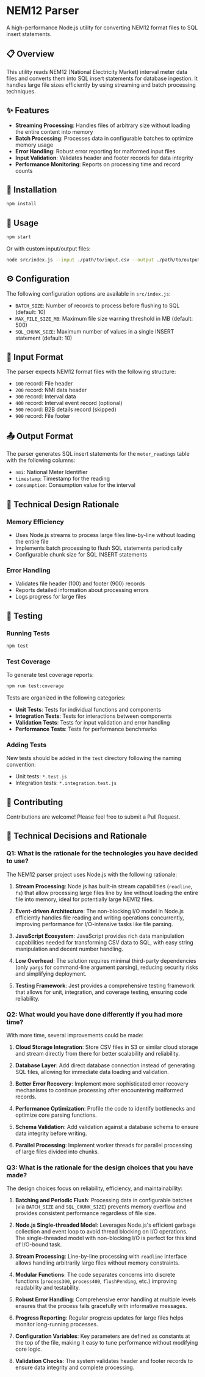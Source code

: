 # NEM12 Parser

A high-performance Node.js utility for converting NEM12 format files to SQL insert statements.

## 📋 Overview

This utility reads NEM12 (National Electricity Market) interval meter data files and converts them into SQL insert statements for database ingestion. It handles large file sizes efficiently by using streaming and batch processing techniques.

## ✨ Features

- **Streaming Processing**: Handles files of arbitrary size without loading the entire content into memory
- **Batch Processing**: Processes data in configurable batches to optimize memory usage
- **Error Handling**: Robust error reporting for malformed input files
- **Input Validation**: Validates header and footer records for data integrity
- **Performance Monitoring**: Reports on processing time and record counts

## 🚀 Installation

```bash
npm install
```

## 🔧 Usage

```bash
npm start
```

Or with custom input/output files:

```bash
node src/index.js --input ./path/to/input.csv --output ./path/to/output.sql
```

## ⚙️ Configuration

The following configuration options are available in `src/index.js`:

- `BATCH_SIZE`: Number of records to process before flushing to SQL (default: 10)
- `MAX_FILE_SIZE_MB`: Maximum file size warning threshold in MB (default: 500)
- `SQL_CHUNK_SIZE`: Maximum number of values in a single INSERT statement (default: 10)

## 📝 Input Format

The parser expects NEM12 format files with the following structure:

- `100` record: File header
- `200` record: NMI data header
- `300` record: Interval data
- `400` record: Interval event record (optional)
- `500` record: B2B details record (skipped)
- `900` record: File footer

## 📤 Output Format

The parser generates SQL insert statements for the `meter_readings` table with the following columns:

- `nmi`: National Meter Identifier
- `timestamp`: Timestamp for the reading
- `consumption`: Consumption value for the interval

## 🧐 Technical Design Rationale

### Memory Efficiency

- Uses Node.js streams to process large files line-by-line without loading the entire file
- Implements batch processing to flush SQL statements periodically
- Configurable chunk size for SQL INSERT statements

### Error Handling

- Validates file header (100) and footer (900) records
- Reports detailed information about processing errors
- Logs progress for large files

## 🧪 Testing

### Running Tests

```bash
npm test
```

### Test Coverage

To generate test coverage reports:

```bash
npm run test:coverage
```

Tests are organized in the following categories:

- **Unit Tests**: Tests for individual functions and components
- **Integration Tests**: Tests for interactions between components
- **Validation Tests**: Tests for input validation and error handling
- **Performance Tests**: Tests for performance benchmarks

### Adding Tests

New tests should be added in the `test` directory following the naming convention:
- Unit tests: `*.test.js`
- Integration tests: `*.integration.test.js`

## 🤝 Contributing

Contributions are welcome! Please feel free to submit a Pull Request.

## 📝 Technical Decisions and Rationale

### Q1: What is the rationale for the technologies you have decided to use?

The NEM12 parser project uses Node.js with the following rationale:

1. **Stream Processing**: Node.js has built-in stream capabilities (`readline`, `fs`) that allow processing large files line by line without loading the entire file into memory, ideal for potentially large NEM12 files.

2. **Event-driven Architecture**: The non-blocking I/O model in Node.js efficiently handles file reading and writing operations concurrently, improving performance for I/O-intensive tasks like file parsing.

3. **JavaScript Ecosystem**: JavaScript provides rich data manipulation capabilities needed for transforming CSV data to SQL, with easy string manipulation and decent number handling.

4. **Low Overhead**: The solution requires minimal third-party dependencies (only `yargs` for command-line argument parsing), reducing security risks and simplifying deployment.

5. **Testing Framework**: Jest provides a comprehensive testing framework that allows for unit, integration, and coverage testing, ensuring code reliability.

### Q2: What would you have done differently if you had more time?

With more time, several improvements could be made:

1. **Cloud Storage Integration**: Store CSV files in S3 or similar cloud storage and stream directly from there for better scalability and reliability.

2. **Database Layer**: Add direct database connection instead of generating SQL files, allowing for immediate data loading and validation.

3. **Better Error Recovery**: Implement more sophisticated error recovery mechanisms to continue processing after encountering malformed records.

4. **Performance Optimization**: Profile the code to identify bottlenecks and optimize core parsing functions.

5. **Schema Validation**: Add validation against a database schema to ensure data integrity before writing.

6. **Parallel Processing**: Implement worker threads for parallel processing of large files divided into chunks.


### Q3: What is the rationale for the design choices that you have made?

The design choices focus on reliability, efficiency, and maintainability:

1. **Batching and Periodic Flush**: Processing data in configurable batches (via `BATCH_SIZE` and `SQL_CHUNK_SIZE`) prevents memory overflow and provides consistent performance regardless of file size.

2. **Node.js Single-threaded Model**: Leverages Node.js's efficient garbage collection and event loop to avoid thread blocking on I/O operations. The single-threaded model with non-blocking I/O is perfect for this kind of I/O-bound task.

3. **Stream Processing**: Line-by-line processing with `readline` interface allows handling arbitrarily large files without memory constraints.

4. **Modular Functions**: The code separates concerns into discrete functions (`process300`, `process400`, `flushPending`, etc.) improving readability and testability.

5. **Robust Error Handling**: Comprehensive error handling at multiple levels ensures that the process fails gracefully with informative messages.

6. **Progress Reporting**: Regular progress updates for large files helps monitor long-running processes.

7. **Configuration Variables**: Key parameters are defined as constants at the top of the file, making it easy to tune performance without modifying core logic.

8. **Validation Checks**: The system validates header and footer records to ensure data integrity and complete processing.
